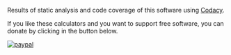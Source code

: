 Results of static analysis and code coverage of this software using [Codacy](https://app.codacy.com/gh/alpertron/calculators/dashboard).

If you like these calculators and you want to support free software, you can donate by clicking in the button below.

[![paypal](https://www.paypalobjects.com/en_US/i/btn/btn_donateCC_LG.gif)](https://www.paypal.com/cgi-bin/webscr?cmd=_s-xclick&hosted_button_id=MR65QPWZM5JT6)
